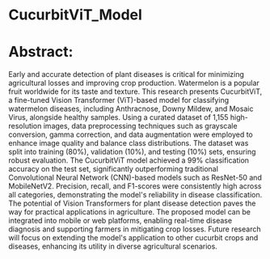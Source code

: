 # CucurbitViT_Model
# Abstract:
Early and accurate detection of plant diseases is critical for minimizing agricultural losses and improving crop production. Watermelon is a popular fruit worldwide for its taste and texture. This research presents CucurbitViT, a fine-tuned Vision Transformer (ViT)-based model for classifying watermelon diseases, including Anthracnose, Downy Mildew, and Mosaic Virus, alongside healthy samples. Using a curated dataset of 1,155 high-resolution images, data preprocessing techniques such as grayscale conversion, gamma correction, and data augmentation were employed to enhance image quality and balance class distributions. The dataset was split into training (80\%), validation (10\%), and testing (10\%) sets, ensuring robust evaluation. The CucurbitViT model achieved a 99\% classification accuracy on the test set, significantly outperforming traditional Convolutional Neural Network (CNN)-based models such as ResNet-50 and MobileNetV2. Precision, recall, and F1-scores were consistently high across all categories, demonstrating the model's reliability in disease classification. The potential of Vision Transformers for plant disease detection paves the way for practical applications in agriculture. The proposed model can be integrated into mobile or web platforms, enabling real-time disease diagnosis and supporting farmers in mitigating crop losses. Future research will focus on extending the model's application to other cucurbit crops and diseases, enhancing its utility in diverse agricultural scenarios.
